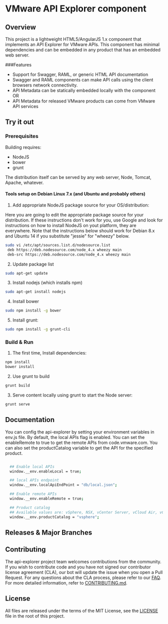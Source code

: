 # VMware API Explorer component

## Overview
This project is a lightweight HTML5/AngularJS 1.x component that implements an API Explorer for VMware APIs.  This
component has minimal dependencies and can be embedded in any product that has an embedded web server.

###Features
* Support for Swagger, RAML, or generic HTML API documentation
* Swagger and RAML components can make API calls using the client browsers network connectivity.
* API Metadata can be statically embedded locally with the component OR
* API Metadata for released VMware products can come from VMware API services

## Try it out

### Prerequisites

Building requires:
* NodeJS
* bower
* grunt

The distribution itself can be served by any web server, Node, Tomcat, Apache, whatever.

#### Tools setup on Debian Linux 7.x (and Ubuntu and probably others)
1. Add appropriate NodeJS package source for your OS/distribution:

Here you are going to edit the appropriate package source for your distribution.  If these instructions don't work for you, use Google and look for instructions on how to install NodeJS on yout platform, they are everywhere. Note
that the instructions below should work for Debian 8.x and Ubuntu 14 if you substitute "jessie" for "wheezy" below.
```bash
sudo vi /etc/apt/sources.list.d/nodesource.list
 deb https://deb.nodesource.com/node_4.x wheezy main
 deb-src https://deb.nodesource.com/node_4.x wheezy main
```
2. Update package list
```bash
sudo apt-get update
```
3. Install nodejs (which installs npm)
```bash
sudo apt-get install nodejs
```
4. Install bower
```bash
sudo npm install -g bower
```
5. Install grunt:
```bash
sudo npm install -g grunt-cli
```
### Build & Run
1. The first time, Install dependencies:
```bash
npm install
bower install
```
2. Use grunt to build
```bash
grunt build
```
3. Serve content locally using grunt to start the Node server:
```bash
grunt serve
```

## Documentation
You can config the api-explorer by setting your environment variables in env.js file.  By default, the local APIs flag is enabled.  You can set the enableRemote to true to get the remote APIs from code.vmware.com.  You can also set the productCatalog variable to get the API for the specified product.

```bash

  ## Enable local APIs
  window.__env.enableLocal = true;

  ## local APIs endpoint
  window.__env.localApiEndPoint = "db/local.json";

  ## Enable remote APIs
  window.__env.enableRemote = true;

  ## Product catalog
  ## Available values are: vSphere, NSX, vCenter Server, vCloud Air, vCloud Suite, Virtual SAN, vRealize Suite
  window.__env.productCatalog = "vsphere";
```


## Releases & Major Branches

## Contributing
The api-explorer project team welcomes contributions from the community. If you wish to contribute code and you have not
signed our contributor license agreement (CLA), our bot will update the issue when you open a Pull Request. For any
questions about the CLA process, please refer to our [FAQ](https://cla.vmware.com/faq). For more detailed information,
refer to [CONTRIBUTING.md](CONTRIBUTING.md).

## License
All files are released under the terms of the MIT License, see the [LICENSE](LICENSE) file in the root of this project.

